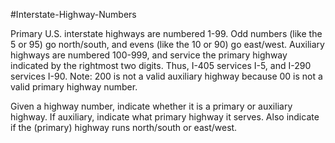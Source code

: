 #Interstate-Highway-Numbers

Primary U.S. interstate highways are numbered 1-99. Odd numbers (like the 5 or 95) go north/south, and evens (like the 10 or 90) go 
east/west. Auxiliary highways are numbered 100-999, and service the primary highway indicated by the rightmost two digits. Thus, I-405 
services I-5, and I-290 services I-90. Note: 200 is not a valid auxiliary highway because 00 is not a valid primary highway number.

Given a highway number, indicate whether it is a primary or auxiliary highway. If auxiliary, indicate what primary highway it serves. Also 
indicate if the (primary) highway runs north/south or east/west.
